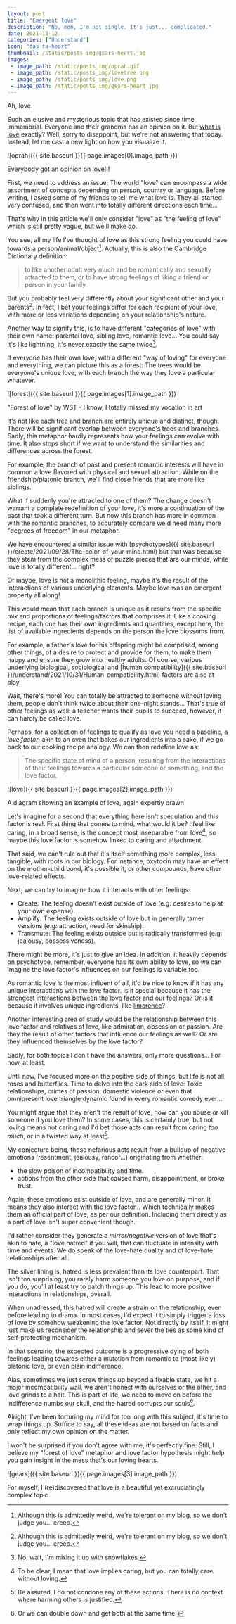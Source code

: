 ```yaml
---
layout: post
title: "Emergent love"
description: "No, mom, I'm not single. It's just... complicated."
date: 2021-12-12
categories: ["Understand"]
icon: "fas fa-heart"
thumbnail: /static/posts_img/gears-heart.jpg
images:
 - image_path: /static/posts_img/oprah.gif
 - image_path: /static/posts_img/lovetree.png
 - image_path: /static/posts_img/love.png
 - image_path: /static/posts_img/gears-heart.jpg
---
```


Ah, love.

Such an elusive and mysterious topic that has existed since time immemorial. Everyone and their grandma has an opinion on it. But [what is love](https://www.youtube.com/watch?v=HEXWRTEbj1I) exactly? Well, sorry to disappoint, but we're not answering that today. Instead, let me cast a new light on how you visualize it.

![oprah]({{ site.baseurl }}{{ page.images[0].image_path }})
<p class="legend">Everybody got an opinion on love!!!</p>

First, we need to address an issue: The world "love" can encompass a wide assortment of concepts depending on person, country or language. Before writing, I asked some of my friends to tell me what love is. They all started very confused, and then went into totally different directions each time...

That's why in this article we'll only consider "love" as "the feeling of love" which is still pretty vague, but we'll make do.

You see, all my life I've thought of love as this strong feeling you could have towards a person/animal/object[^1]. Actually, this is also the Cambridge Dictionary definition:

> to like another adult very much and be romantically and sexually attracted to them, or to have strong feelings of liking a friend or person in your family

But you probably feel very differently about your significant other and your parents[^1]. In fact, I bet your feelings differ for each recipient of your love, with more or less variations depending on your relationship's nature.

Another way to signify this, is to have different "categories of love" with their own name: parental love, sibling love, romantic love... You could say it's like lightning, it's never exactly the same twice[^2].

If everyone has their own love, with a different "way of loving" for everyone and everything, we can picture this as a forest: The trees would be everyone's unique love, with each branch the way they love a particular whatever.

![forest]({{ site.baseurl }}{{ page.images[1].image_path }})
<p class="legend">"Forest of love" by WST - I know, I totally missed my vocation in art</p>

It's not like each tree and branch are entirely unique and distinct, though. There will be significant overlap between everyone's trees and branches. Sadly, this metaphor hardly represents how your feelings can evolve with time. It also stops short if we want to understand the similarities and differences across the forest.

For example, the branch of past and present romantic interests will have in common a love flavored with physical and sexual attraction. While on the friendship/platonic branch, we'll find close friends that are more like siblings.

What if suddenly you're attracted to one of them? The change doesn't warrant a complete redefinition of your love, it's more a continuation of the past that took a different turn. But now this branch has more in common with the romantic branches, to accurately compare we'd need many more "degrees of freedom" in our metaphor.

We have encountered a similar issue with [psychotypes]({{ site.baseurl }}/create/2021/09/28/The-color-of-your-mind.html) but that was because they stem from the complex mess of puzzle pieces that are our minds, while love is totally different... right?

Or maybe, love is not a monolithic feeling, maybe it's the result of the interactions of various underlying elements. Maybe love was an emergent property all along!

This would mean that each branch is unique as it results from the specific mix and proportions of feelings/factors that comprises it. Like a cooking recipe, each one has their own ingredients and quantities, except here, the list of available ingredients depends on the person the love blossoms from.

For example, a father's love for his offspring might be comprised, among other things, of a desire to protect and provide for them, to make them happy and ensure they grow into healthy adults. Of course, various underlying biological, sociological and [human compatibility]({{ site.baseurl }}/understand/2021/10/31/Human-compatibility.html) factors are also at play.

Wait, there's more! You can totally be attracted to someone without loving them, people don't think twice about their one-night stands... That's true of other feelings as well: a teacher wants their pupils to succeed, however, it can hardly be called love.

Perhaps, for a collection of feelings to qualify as love you need a baseline, a *love factor*, akin to an oven that bakes our ingredients into a cake, if we go back to our cooking recipe analogy. We can then redefine love as:

> The specific state of mind of a person, resulting from the interactions of their feelings towards a particular someone or something, and the love factor.

![love]({{ site.baseurl }}{{ page.images[2].image_path }})
<p class="legend">A diagram showing an example of love, again expertly drawn</p>

Let's imagine for a second that everything here isn't speculation and this factor is real. First thing that comes to mind, what would it be? I feel like caring, in a broad sense, is the concept most inseparable from love[^3], so maybe this love factor is somehow linked to caring and attachment.

That said, we can't rule out that it's itself something more complex, less tangible, with roots in our biology. For instance, oxytocin may have an effect on the mother-child bond, it's possible it, or other compounds, have other love-related effects.

Next, we can try to imagine how it interacts with other feelings:
* Create: The feeling doesn't exist outside of love (e.g: desires to help at your own expense).
* Amplify: The feeling exists outside of love but in generally tamer versions (e.g: attraction, need for skinship).
* Transmute: The feeling exists outside but is radically transformed (e.g: jealousy, possessiveness).

There might be more, it's just to give an idea. In addition, it heavily depends on psychotype, remember, everyone has its own ability to love, so we can imagine the love factor's influences on our feelings is variable too.

As romantic love is the most influent of all, it'd be nice to know if it has any unique interactions with the love factor. Is it special because it has the strongest interactions between the love factor and our feelings? Or is it because it involves unique ingredients, like [limerence](https://en.wikipedia.org/wiki/Limerence)?

Another interesting area of study would be the relationship between this love factor and relatives of love, like admiration, obsession or passion. Are they the result of other factors that influence our feelings as well? Or are they influenced themselves by the love factor?

Sadly, for both topics I don't have the answers, only more questions... For now, at least.

Until now, I've focused more on the positive side of things, but life is not all roses and butterflies. Time to delve into the dark side of love: Toxic relationships, crimes of passion, domestic violence or even that omnipresent love triangle dynamic found in every romantic comedy ever...

You might argue that they aren't the result of love, how can you abuse or kill someone if you love them? In some cases, this is certainly true, but not loving means not caring and I'd bet those acts can result from caring *too much*, or in a twisted way at least[^4].

My conjecture being, those nefarious acts result from a buildup of negative emotions (resentment, jealousy, rancor...) originating from whether:
* the slow poison of incompatibility and time.
* actions from the other side that caused harm, disappointment, or broke trust.

Again, these emotions exist outside of love, and are generally minor. It means they also interact with the love factor... Which technically makes them an official part of love, as per our definition. Including them directly as a part of love isn't super convenient though.

I'd rather consider they generate a *mirror/negative* version of love that's akin to hate, a "love hatred" if you will, that can fluctuate in intensity with time and events. We do speak of the love-hate duality and of love-hate relationships after all.

The silver lining is, hatred is less prevalent than its love counterpart. That isn't too surprising, you rarely harm someone you love on purpose, and if you do, you'll at least try to patch things up. This lead to more positive interactions in relationships, overall.

When unadressed, this hatred will create a strain on the relationship, even before leading to drama. In most cases, I'd expect it to simply trigger a loss of love by somehow weakening the love factor. Not directly by itself, it might just make us reconsider the relationship and sever the ties as some kind of self-protecting mechanism.

In that scenario, the expected outcome is a progressive dying of both feelings leading towards either a mutation from romantic to (most likely) platonic love, or even plain indifference.

Alas, sometimes we just screw things up beyond a fixable state, we hit a major incompatibility wall, we aren't honest with ourselves or the other, and love grinds to a halt. This is part of life, we need to move on before the indifference numbs our skull, and the hatred corrupts our souls[^5].

Alright, I've been torturing my mind for too long with this subject, it's time to wrap things up. Suffice to say, all these ideas are not based on facts and only reflect my own opinion on the matter.

I won't be surprised if you don't agree with me, it's perfectly fine. Still, I believe my "forest of love" metaphor and love factor hypothesis might help you gain insight in the mess that's our loving hearts.

![gears]({{ site.baseurl }}{{ page.images[3].image_path }})
<p class="legend">For myself, I (re)discovered that love is a beautiful yet excruciatingly complex topic</p>

[^1]: Although this is admittedly weird, we're tolerant on my blog, so we don't judge you... creep.
[^2]: No, wait, I'm mixing it up with snowflakes.
[^3]: To be clear, I mean that love implies caring, but you can totally care without loving.
[^4]: Be assured, I do not condone any of these actions. There is no context where harming others is justified.
[^5]: Or we can double down and get both at the same time!